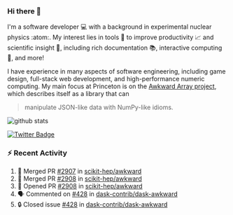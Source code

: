 ### Hi there 👋 

I'm a software developer 💻 with a background in experimental nuclear physics :atom:. My interest lies in tools :wrench: to improve productivity :chart_with_upwards_trend: and scientific insight :telescope:, including rich documentation 📚, interactive computing 🧮, and more! 

I have experience in many aspects of software engineering, including game design, full-stack web development, and high-performance numeric computing. My main focus at Princeton is on the [Awkward Array project](awkward-array.org/), which describes itself as a library that can 
> manipulate JSON-like data with NumPy-like idioms.

![github stats](https://github-readme-stats.vercel.app/api?username=agoose77&show_icons=true&hide_rank=true&hide_title=true&bg_color=30,e76445,904e95&text_color=efe3ec&icon_color=efe3ec)
<!--
**agoose77/agoose77** is a ✨ _special_ ✨ repository because its `README.md` (this file) appears on your GitHub profile.

Here are some ideas to get you started:

- 🔭 I’m currently working on ...
- 🌱 I’m currently learning ...
- 👯 I’m looking to collaborate on ...
- 🤔 I’m looking for help with ...
- 💬 Ask me about ...
- 📫 How to reach me: ...
- 😄 Pronouns: ...
- ⚡ Fun fact: ...
-->

[![Twitter Badge](https://img.shields.io/twitter/follow/agoose77?style=flat-square&logo=Twitter&logoColor=white&color=cornflowerblue)](https://twitter.com/agoose77)

### :zap: Recent Activity

<!--START_SECTION:activity-->
1. 🎉 Merged PR [#2907](https://github.com/scikit-hep/awkward/pull/2907) in [scikit-hep/awkward](https://github.com/scikit-hep/awkward)
2. 🎉 Merged PR [#2908](https://github.com/scikit-hep/awkward/pull/2908) in [scikit-hep/awkward](https://github.com/scikit-hep/awkward)
3. 💪 Opened PR [#2908](https://github.com/scikit-hep/awkward/pull/2908) in [scikit-hep/awkward](https://github.com/scikit-hep/awkward)
4. 🗣 Commented on [#428](https://github.com/dask-contrib/dask-awkward/issues/428#issuecomment-1863460317) in [dask-contrib/dask-awkward](https://github.com/dask-contrib/dask-awkward)
5. 🔒 Closed issue [#428](https://github.com/dask-contrib/dask-awkward/issues/428) in [dask-contrib/dask-awkward](https://github.com/dask-contrib/dask-awkward)
<!--END_SECTION:activity-->
